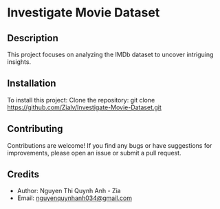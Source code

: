 # Investigate Movie Dataset

## Description

This project focuses on analyzing the IMDb dataset to uncover intriguing insights.

## Installation
To install this project:
Clone the repository: git clone https://github.com/Zialv/Investigate-Movie-Dataset.git

## Contributing
Contributions are welcome! If you find any bugs or have suggestions for improvements, please open an issue or submit a pull request.

## Credits
- Author: Nguyen Thi Quynh Anh - Zia
- Email: nguyenquynhanh034@gmail.com
